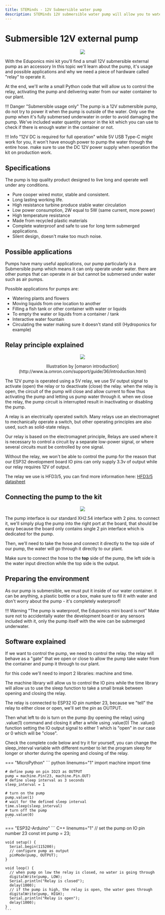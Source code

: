 ```yaml
---
title: STEMinds - 12V Submersible water pump
description: STEMinds 12V submersible water pump will allow you to water your plants and move water from one side to the other with ease.
---
```


# Submersible 12V external pump

<p align="center">
  <img src="https://cdn.steminds.com/docs/kits/eduponics_mini/pump_illustration.png">
</p>


With the Eduponics mini kit you'll find a small 12V submersible external pump as an accessory
In this topic we'll learn about the pump, it's usage and possible applications and why we need a piece of hardware called "relay" to operate it.

At the end, we'll write a small Python code that will allow us to control the relay, activating the pump and delivering water from our water container to our plant.

!!! Danger "Submersible usage only"
    The pump is a 12V submersible pump, do not try to power it when the pump is outside of the water.
    Only use the pump when it's fully submersed underwater in order to avoid damaging the pump.
    We've included water quantity sensor in the kit which you can use to check if there is enough water in the container or not.

!!! Info "12V DC is required for full operation"
    while 5V USB Type-C might work for you, it won't have enough power to pump the water through the entire hose. make sure to use the DC 12V power supply when operation the kit on production work.

## Specifications

The pump is top quality product designed to live long and operate well under any conditions.

* Pure cooper wired motor, stable and consistent.
* Long lasting working life.
* High resistance turbine produce stable water circulation
* Low power consumption, 2W equal to 5W (same current, more power)
* High temperature resistance
* Made from recycled plastic materials
* Complete waterproof and safe to use for long term submerged applications.
* Silent design, doesn't make too much noise.

## Possible applications

Pumps have many useful applications, our pump particularly is a Submersible pump which means it can only operate under water. there are other pumps that can operate in air but cannot be submersed under water such as air pumps.

Possible applications for pumps are:

* Watering plants and flowers
* Moving liquids from one location to another
* Filling a fish tank or other container with water or liquids
* To empty the water or liquids from a container / tank
* Interactive water fountain
* Circulating the water making sure it doesn't stand still (Hydroponics for example)


## Relay principle explained

<p align="center">
  <img src="https://cdn.steminds.com/docs/kits/eduponics_mini/principle_of_relay.gif">
</p>
<center>Illustration by [omaron introduction](http://www.ia.omron.com/support/guide/36/introduction.html)</center>


The 12V pump is operated using a 5V relay, we use 5V output signal to activate (open) the relay or to deactivate (close) the relay.
when the relay is open, the circuit of the pump will close and allow current to flow thus activating the pump and letting us pump water through it.
when we close the relay, the pump circuit is interrupted result in inactivating or disabling the pump.

A relay is an electrically operated switch. Many relays use an electromagnet to mechanically operate a switch, but other operating principles are also used, such as solid-state relays.

Our relay is based on the electromagnet principle, Relays are used where it is necessary to control a circuit by a separate low-power signal, or where several circuits must be controlled by one signal.

Without the relay, we won't be able to control the pump for the reason that our ESP32 development board IO pins can only supply 3.3v of output while our relay requires 12V of output.

The relay we use is HFD3/5, you can find more information here: [HFD3/5 datasheet](https://www.tme.eu/Document/34ac8bdc196985074ba301cdae9bb11c/HFD3.pdf)

## Connecting the pump to the kit

<p align="center">
  <img src="https://cdn.steminds.com/docs/kits/eduponics_mini/eduponics_mini_connecting_12v_pump.jpeg">
</p>

The pump interface is our standard XH2.54 interface with 2 pins.
to connect it, we'll simply plug the pump into the right port at the board, that should be easy because the board only contains single 2 pin interface which is dedicated for the pump.

Then, we'll need to take the hose and connect it directly to the top side of our pump, the water will go through it directly to our plant.

 Make sure to connect the hose to the <b>top</b> side of the pump, the left side is the water input direction while the top side is the output.

## Preparing the environment

As our pump is submersible, we must put it inside of our water container. it can be anything, a plastic bottle or a box, make sure to fill it with water and don't worry about the pump - it's completely waterproof!

!!! Warning "The pump is waterproof, the Eduponics mini board is not"
    Make sure not to accidentally water the development board or any sensors included with it, only the pump itself with the wire can be submerged underwater.

## Software explained

If we want to control the pump, we need to control the relay. the relay will behave as a "gate" that we open or close to allow the pump take water from the container and pump it through to our plant.

for this code we'll need to import 2 libraries: machine and time.

The machine library will allow us to control the IO pins while the time library will allow us to use the sleep function to take a small break between opening and closing the relay.

The relay is connected to ESP32 IO pin number 23, because we "tell" the relay to either close or open, we'll set the pin as OUTPUT.

Then what left to do is turn on the pump (by opening the relay) using .value(1) command and closing it after a while using .value(0)
The .value() function setting the IO output signal to either 1 which is "open" in our case or 0 which will be "close".

Check the complete code below and try it for yourself, you can change the sleep_interval variable with different number to let the program sleep for longer or shorter during the opening and closing of the relay.

=== "MicroPython"
    ``` python linenums="1"
    import machine
    import time

    # define pump on pin IO23 as OUTPUT
    pump = machine.Pin(23, machine.Pin.OUT)
    # define sleep interval as 3 seconds
    sleep_interval = 1

    # turn on the pump
    pump.value(1)
    # wait for the defined sleep interval
    time.sleep(sleep_interval)
    # turn off the pump
    pump.value(0)
    ```
=== "ESP32-Arduino"
    ``` C++ linenums="1"
    // set the pump on IO pin number 23
    const int pump = 23;

    void setup() {
      Serial.begin(115200);
      // configure pump as output
      pinMode(pump, OUTPUT);
    }

    void loop() {
      // when pump on low the relay is closed, no water is going through
      digitalWrite(pump, LOW);
      Serial.println("Relay is closed");
      delay(1000);
      // if the pump is high, the relay is open, the water goes through
      digitalWrite(pump, HIGH);
      Serial.println("Relay is open");
      delay(1000);
    }
    ```
